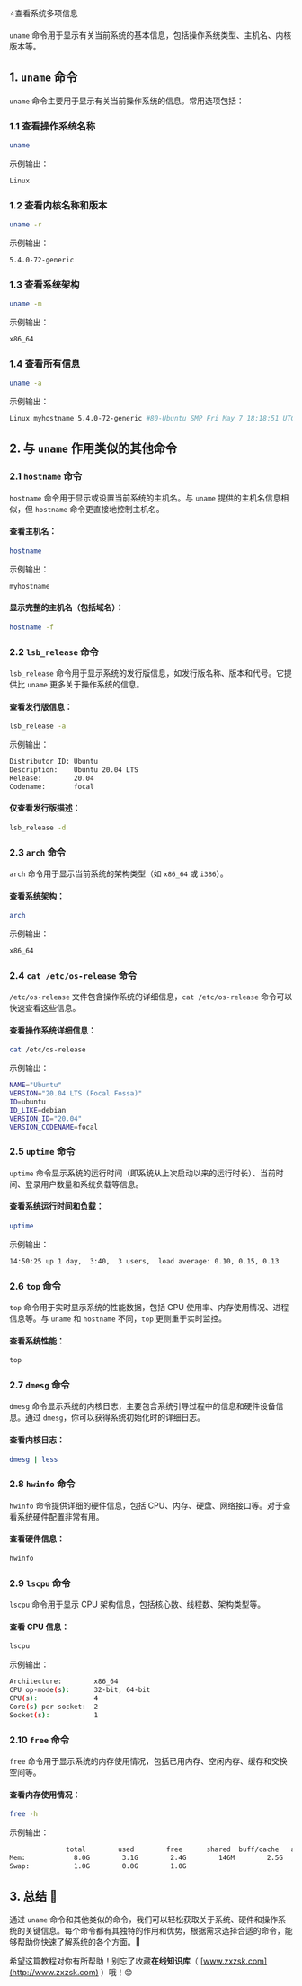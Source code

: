 ⭐查看系统多项信息

`uname` 命令用于显示有关当前系统的基本信息，包括操作系统类型、主机名、内核版本等。

## 1. `uname` 命令

`uname` 命令主要用于显示有关当前操作系统的信息。常用选项包括：

### 1.1 查看操作系统名称
```bash
uname
```
示例输出：
```bash
Linux
```

### 1.2 查看内核名称和版本
```bash
uname -r
```
示例输出：
```bash
5.4.0-72-generic
```

### 1.3 查看系统架构
```bash
uname -m
```
示例输出：
```bash
x86_64
```

### 1.4 查看所有信息
```bash
uname -a
```
示例输出：
```bash
Linux myhostname 5.4.0-72-generic #80-Ubuntu SMP Fri May 7 18:18:51 UTC 2021 x86_64 x86_64 x86_64 GNU/Linux
```

## 2. 与 `uname` 作用类似的其他命令

### 2.1 `hostname` 命令
`hostname` 命令用于显示或设置当前系统的主机名。与 `uname` 提供的主机名信息相似，但 `hostname` 命令更直接地控制主机名。

#### 查看主机名：
```bash
hostname
```
示例输出：
```bash
myhostname
```

#### 显示完整的主机名（包括域名）：
```bash
hostname -f
```

### 2.2 `lsb_release` 命令
`lsb_release` 命令用于显示系统的发行版信息，如发行版名称、版本和代号。它提供比 `uname` 更多关于操作系统的信息。

#### 查看发行版信息：
```bash
lsb_release -a
```
示例输出：
```bash
Distributor ID: Ubuntu
Description:    Ubuntu 20.04 LTS
Release:        20.04
Codename:       focal
```

#### 仅查看发行版描述：
```bash
lsb_release -d
```

### 2.3 `arch` 命令
`arch` 命令用于显示当前系统的架构类型（如 `x86_64` 或 `i386`）。

#### 查看系统架构：
```bash
arch
```
示例输出：
```bash
x86_64
```

### 2.4 `cat /etc/os-release` 命令
`/etc/os-release` 文件包含操作系统的详细信息，`cat /etc/os-release` 命令可以快速查看这些信息。

#### 查看操作系统详细信息：
```bash
cat /etc/os-release
```
示例输出：
```bash
NAME="Ubuntu"
VERSION="20.04 LTS (Focal Fossa)"
ID=ubuntu
ID_LIKE=debian
VERSION_ID="20.04"
VERSION_CODENAME=focal
```

### 2.5 `uptime` 命令
`uptime` 命令显示系统的运行时间（即系统从上次启动以来的运行时长）、当前时间、登录用户数量和系统负载等信息。

#### 查看系统运行时间和负载：
```bash
uptime
```
示例输出：
```bash
14:50:25 up 1 day,  3:40,  3 users,  load average: 0.10, 0.15, 0.13
```

### 2.6 `top` 命令
`top` 命令用于实时显示系统的性能数据，包括 CPU 使用率、内存使用情况、进程信息等。与 `uname` 和 `hostname` 不同，`top` 更侧重于实时监控。

#### 查看系统性能：
```bash
top
```

### 2.7 `dmesg` 命令
`dmesg` 命令显示系统的内核日志，主要包含系统引导过程中的信息和硬件设备信息。通过 `dmesg`，你可以获得系统初始化时的详细日志。

#### 查看内核日志：
```bash
dmesg | less
```

### 2.8 `hwinfo` 命令
`hwinfo` 命令提供详细的硬件信息，包括 CPU、内存、硬盘、网络接口等。对于查看系统硬件配置非常有用。

#### 查看硬件信息：
```bash
hwinfo
```

### 2.9 `lscpu` 命令
`lscpu` 命令用于显示 CPU 架构信息，包括核心数、线程数、架构类型等。

#### 查看 CPU 信息：
```bash
lscpu
```
示例输出：
```bash
Architecture:        x86_64
CPU op-mode(s):      32-bit, 64-bit
CPU(s):              4
Core(s) per socket:  2
Socket(s):           1
```

### 2.10 `free` 命令
`free` 命令用于显示系统的内存使用情况，包括已用内存、空闲内存、缓存和交换空间等。

#### 查看内存使用情况：
```bash
free -h
```
示例输出：
```bash
              total        used        free      shared  buff/cache   available
Mem:            8.0G        3.1G        2.4G        146M        2.5G        4.4G
Swap:           1.0G        0.0G        1.0G
```

## 3. 总结 🌟

通过 `uname` 命令和其他类似的命令，我们可以轻松获取关于系统、硬件和操作系统的关键信息。每个命令都有其独特的作用和优势，根据需求选择合适的命令，能够帮助你快速了解系统的各个方面。🎯

希望这篇教程对你有所帮助！别忘了收藏**在线知识库**（ [www.zxzsk.com](http://www.zxzsk.com) ）哦！😊
